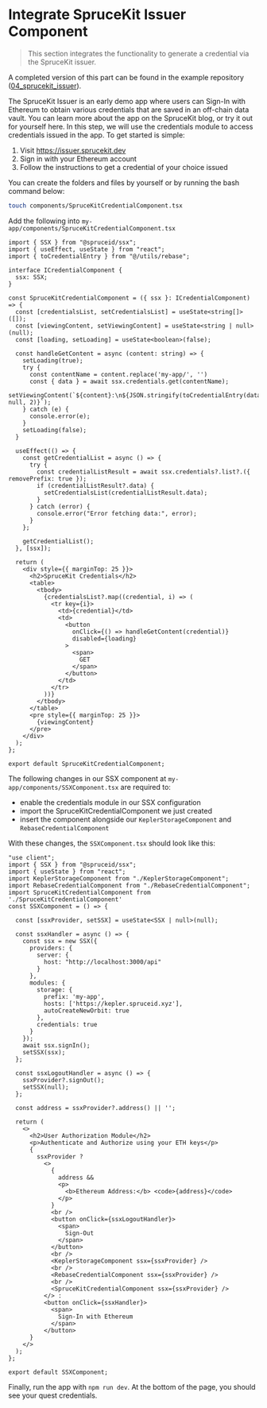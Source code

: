 # Integrate SpruceKit Issuer Component

> This section integrates the functionality to generate a credential via the SpruceKit issuer.

A completed version of this part can be found in the example repository ([04_sprucekit_issuer](https://github.com/spruceid/sprucekit-quickstart/tree/main/04_sprucekit_issuer)).

The SpruceKit Issuer is an early demo app where users can Sign-In with Ethereum to obtain various credentials that are saved in an off-chain data vault. You can learn more about the app on the SpruceKit blog, or try it out for yourself here.
In this step, we will use the credentials module to access credentials issued in the app. To get started is simple:
1. Visit https://issuer.sprucekit.dev
2. Sign in with your Ethereum account
3. Follow the instructions to get a credential of your choice issued

You can create the folders and files by yourself or by running the bash command below:
```bash
touch components/SpruceKitCredentialComponent.tsx
```

Add the following into `my-app/components/SpruceKitCredentialComponent.tsx`
```tsx
import { SSX } from "@spruceid/ssx";
import { useEffect, useState } from "react";
import { toCredentialEntry } from "@/utils/rebase";

interface ICredentialComponent {
  ssx: SSX;
}

const SpruceKitCredentialComponent = ({ ssx }: ICredentialComponent) => {
  const [credentialsList, setCredentialsList] = useState<string[]>([]);
  const [viewingContent, setViewingContent] = useState<string | null>(null);
  const [loading, setLoading] = useState<boolean>(false);

  const handleGetContent = async (content: string) => {
    setLoading(true);
    try {
      const contentName = content.replace('my-app/', '')
      const { data } = await ssx.credentials.get(contentName);
      setViewingContent(`${content}:\n${JSON.stringify(toCredentialEntry(data), null, 2)}`);
    } catch (e) {
      console.error(e);
    }
    setLoading(false);
  }

  useEffect(() => {
    const getCredentialList = async () => {
      try {
        const credentialListResult = await ssx.credentials?.list?.({ removePrefix: true });
        if (credentialListResult?.data) {
          setCredentialsList(credentialListResult.data);
        }
      } catch (error) {
        console.error("Error fetching data:", error);
      }
    };

    getCredentialList();
  }, [ssx]);

  return (
    <div style={{ marginTop: 25 }}>
      <h2>SpruceKit Credentials</h2>
      <table>
        <tbody>
          {credentialsList?.map((credential, i) => (
            <tr key={i}>
              <td>{credential}</td>
              <td>
                <button
                  onClick={() => handleGetContent(credential)}
                  disabled={loading}
                >
                  <span>
                    GET
                  </span>
                </button>
              </td>
            </tr>
          ))}
        </tbody>
      </table>
      <pre style={{ marginTop: 25 }}>
        {viewingContent}
      </pre>
    </div>
  );
};

export default SpruceKitCredentialComponent;
```

The following changes in our SSX component at `my-app/components/SSXComponent.tsx` are required to:

- enable the credentials module in our SSX configuration
- import the SpruceKitCredentialComponent we just created
- insert the component alongside our `KeplerStorageComponent` and `RebaseCredentialComponent`

With these changes, the `SSXComponent.tsx` should look like this:
```tsx
"use client";
import { SSX } from "@spruceid/ssx";
import { useState } from "react";
import KeplerStorageComponent from "./KeplerStorageComponent";
import RebaseCredentialComponent from "./RebaseCredentialComponent";
import SpruceKitCredentialComponent from './SpruceKitCredentialComponent'
const SSXComponent = () => {

  const [ssxProvider, setSSX] = useState<SSX | null>(null);

  const ssxHandler = async () => {
    const ssx = new SSX({
      providers: {
        server: {
          host: "http://localhost:3000/api"
        }
      },
      modules: {
        storage: {
          prefix: 'my-app',
          hosts: ['https://kepler.spruceid.xyz'],
          autoCreateNewOrbit: true
        },
        credentials: true
      }
    });
    await ssx.signIn();
    setSSX(ssx);
  };

  const ssxLogoutHandler = async () => {
    ssxProvider?.signOut();
    setSSX(null);
  };

  const address = ssxProvider?.address() || '';

  return (
    <>
      <h2>User Authorization Module</h2>
      <p>Authenticate and Authorize using your ETH keys</p>
      {
        ssxProvider ?
          <>
            {
              address &&
              <p>
                <b>Ethereum Address:</b> <code>{address}</code>
              </p>
            }
            <br />
            <button onClick={ssxLogoutHandler}>
              <span>
                Sign-Out
              </span>
            </button>
            <br />
            <KeplerStorageComponent ssx={ssxProvider} />
            <br />
            <RebaseCredentialComponent ssx={ssxProvider} />
            <br />
            <SpruceKitCredentialComponent ssx={ssxProvider} />
          </> :
          <button onClick={ssxHandler}>
            <span>
              Sign-In with Ethereum
            </span>
          </button>
      }
    </>
  );
};

export default SSXComponent;
```

Finally, run the app with `npm run dev`. At the bottom of the page, you should see your quest credentials.
